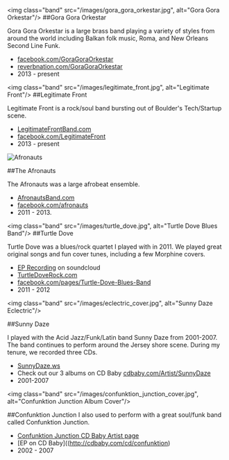 <img class="band" src="/images/gora_gora_orkestar.jpg", alt="Gora Gora Orkestar"/>
##Gora Gora Orkestar

Gora Gora Orkestar is a large brass band playing a variety of styles from around the world including Balkan folk music, Roma, and New Orleans Second Line Funk.

* [facebook.com/GoraGoraOrkestar](https://www.facebook.com/GoraGoraOrkestar)
* [reverbnation.com/GoraGoraOrkestar](http://www.reverbnation.com/goragoraorkestar)
* 2013 - present

<div class="clear"></div>

<img class="band" src="/images/legitimate_front.jpg", alt="Legitimate Front"/>
##Legitimate Front

Legitimate Front is a rock/soul band bursting out of Boulder's Tech/Startup scene.

* [LegitimateFrontBand.com](http://legitimatefrontband.com)
* [facebook.com/LegitimateFront](https://www.facebook.com/LegitimateFront)
* 2013 - present

<div class="clear"></div>

<img class="band" src="/images/afronauts.jpg" alt="Afronauts"/>

##The Afronauts

The Afronauts was a large afrobeat ensemble.

* [AfronautsBand.com](http://afronautsband.com/)
* [facebook.com/afronauts](https://www.facebook.com/afronauts)
* 2011 - 2013.

<div class="clear"></div>

<img class="band" src="/images/turtle_dove.jpg", alt="Turtle Dove Blues Band"/>
##Turtle Dove

Turtle Dove was a blues/rock quartet I played with in 2011. We played great original
songs and fun cover tunes, including a few Morphine covers.

 * [EP Recording](https://soundcloud.com/mattgaude/sets/the-turtledove-blues-band) on soundcloud
 * [TurtleDoveRock.com](http://turtledoverock.com)
 * [facebook.com/pages/Turtle-Dove-Blues-Band](https://www.facebook.com/pages/Turtle-Dove-Blues-Band/123713941039995)
 * 2011 - 2012

<div class="clear"></div>

<img class="band" src="/images/eclectric_cover.jpg", alt="Sunny Daze Eclectric"/>

##Sunny Daze

I played with the Acid Jazz/Funk/Latin band Sunny Daze from 2001-2007. The band continues to perform around the
Jersey shore scene. During my tenure, we recorded three CDs.

* [SunnyDaze.ws](http://www.sunnydaze.ws)
* Check out our 3 albums on CD Baby [cdbaby.com/Artist/SunnyDaze](http://www.cdbaby.com/Artist/SunnyDaze)
* 2001-2007
<div class="clear"></div>

<img class="band" src="/images/confunktion_junction_cover.jpg",
alt="Confunktion Junction Album Cover"/>

##Confunktion Junction
I also used to perform with a great soul/funk band called Confunktion Junction.

* [Confunktion Junction CD Baby Artist page](http://www.cdbaby.com/Artist/ConfunktionJunction)
* [EP on CD Baby]((http://cdbaby.com/cd/confunktion)
* 2002 - 2007

<div class="clear"></div>
